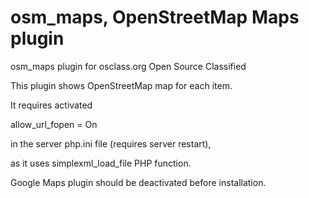 osm_maps, OpenStreetMap Maps plugin
========

osm_maps plugin for osclass.org Open Source Classified

This plugin shows OpenStreetMap map for each item.

It requires activated

allow_url_fopen = On

in the server php.ini file (requires server restart),

as it uses simplexml_load_file PHP function.

Google Maps plugin should be deactivated before installation.

